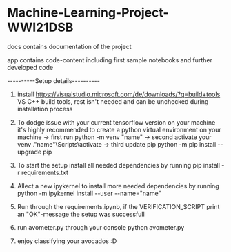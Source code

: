 # Machine-Learning-Project-WWI21DSB

docs contains documentation of the project

app contains code-content including first sample notebooks and further developed code

----------Setup details----------
1. install https://visualstudio.microsoft.com/de/downloads/?q=build+tools VS C++ build tools, rest isn't needed and can be unchecked during installation process
2. To dodge issue with your current tensorflow version on your machine it's highly recommended to create a python virtual environment on your machine
    -> first    run                 python -m venv "name"
    -> second   activate your venv  .\"name"\Scripts\activate
    -> third    update pip          python -m pip install --upgrade pip

3. To start the setup install all needed dependencies by running                                                        pip install -r requirements.txt
4. Allect a new ipykernel to install more needed dependencies by running                                                python -m ipykernel install --user --name="name" 
5. Run through the requirements.ipynb, if the VERIFICATION_SCRIPT print an "OK"-message the setup was successfull
6. run avometer.py through your console                                                                                 python avometer.py
7. enjoy classifying your avocados :D


